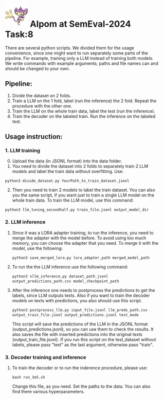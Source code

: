 # <img src='aipom.png' width='75'>  AIpom at SemEval-2024 Task:8

There are several python scripts. We divided them for the usage convenience, since one might want to run separately some parts of the pipeline. For example, training only a LLM instead of training both models. We write commands with example arguments; paths and file names can and should be changed to your own.

## Pipeline:
1. Divide the dataset on 2 folds.
2. Train a LLM on the 1 fold, label (run the inference) the 2 fold. Repeat the procedure with the other one.
3. Train the LLM on the whole train data, label the test (run the inference).
4. Train the decoder on the labeled train. Run the inference on the labeled test.

## Usage instruction:

### 1. LLM training
0. Upload the data (in JSONL format) into the data folder.
1. You need to divide the dataset into 2 folds to separately train 2 LLM models and label the train data without overfitting. Use:
  ```
  python3 divide_dataset.py YourPath_to_train_dataset.jsonl
  ```

2. Then you need to train 2 models to label the train dataset. You can also you the same script, if you want just to train a single LLM model on the whole train data. To train the LLM model, use this command:
  ```
  python3 llm_tuning_secondhalf.py train_file.jsonl output_model_dir
  ```

### 2. LLM inference

1. Since it was a LORA adapter training, to run the inference, you need to merge the adapter with the model before. To avoid using too much memory, you can choose the adapter that you need. To merge it with the model, use the following:
   ```
   python3 save_merged_lora.py lora_adapter_path merged_model_path
   ```

2. To run the the LLM inference use the following command:  
   ```
   python3 vllm_inference.py dataset_path.jsonl output_predictions_path.csv model_checkpoint_path
   ```
3. After the inference one needs to postprocess the predictions to get the labels, since LLM outputs texts. Also if you want to train the decoder models on texts with predictions, you also should use this script.

   ```
   python3 postprocess_llm.py input_file.jsonl llm_preds_path.csv output_train_file.jsonl output_predictions.jsonl test_mode
   ```
   This script will save the predictions of the LLM in the JSONL format (output_predictions.jsonl), so you can use them to check the results. It also saves the file with inserted predictions into the original texts (output_train_file.jsonl). If you run this script on the test_dataset without labels, please pass "test" as the last argument, otherwise pass "train".

### 3. Decoder training and inference

1. To train the decoder or to run the inderence procedure, please use:
   ```
   bash run_3e5.sh
   ```
   Change this file, as you need. Set the paths to the data. You can also find there various hyperparameters.
